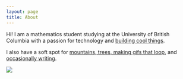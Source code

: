 ```yaml
---
layout: page
title: About
---
```


Hi! I am a mathematics student studying at the University of British Columbia
with a passion for technology and [building cool things](https://bobheadxi.dev/open-source/).

I also have a soft spot for [mountains, trees, making gifs that loop](https://pics.bobheadxi.dev/),
and [occasionally writing](https://bobheadxi.dev/blog/).

<img src="https://68.media.tumblr.com/f951837326bdcfd98d3c2cead3a1f04b/tumblr_p6rtkzXYNX1rg86u5o1_1280.gif" >

